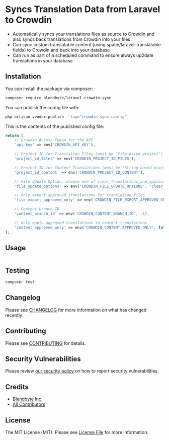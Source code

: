 # Syncs Translation Data from Laravel to Crowdin

- Automatically syncs your translations files as source to Crowdin and also syncs back translations from Crowdin into your files
- Can sync custom translatable content (using spatie/laravel-translatable fields) to Crowdin and back into your database
- Can run as part of a scheduled command to ensure always up2date translations in your database

## Installation

You can install the package via composer:

```bash
composer require blendbyte/laravel-crowdin-sync
```

You can publish the config file with:

```bash
php artisan vendor:publish --tag="crowdin-sync-config"
```

This is the contents of the published config file:

```php
return [
    // Crowdin Access Token for the API
    'api_key' => env('CROWDIN_API_KEY'),

    // Project ID for Translation Files (must be "File-based project")
    'project_id_files' => env('CROWDIN_PROJECT_ID_FILES'),

    // Project ID for Content Translations (must be "String-based project")
    'project_id_content' => env('CROWDIN_PROJECT_ID_CONTENT'),

    // File Update Option, choose one of clear_translations_and_approvals, keep_translations, keep_translations_and_approvals
    'file_update_options' => env('CROWDIN_FILE_UPDATE_OPTIONS', 'clear_translations_and_approvals'),

    // Only export approved translations for translation files
    'file_export_approved_only' => env('CROWDIN_FILE_EXPORT_APPROVED_ONLY', true),

    // Content branch ID
    'content_branch_id' => env('CROWDIN_CONTENT_BRANCH_ID', -1),

    // Only apply approved translations to content translations
    'content_approved_only' => env('CROWDIN_CONTENT_APPROVED_ONLY', false),
];
```

## Usage

```php

```

## Testing

```bash
composer test
```

## Changelog

Please see [CHANGELOG](CHANGELOG.md) for more information on what has changed recently.

## Contributing

Please see [CONTRIBUTING](CONTRIBUTING.md) for details.

## Security Vulnerabilities

Please review [our security policy](../../security/policy) on how to report security vulnerabilities.

## Credits

- [Blendbyte Inc.](https://github.com/blendbyte)
- [All Contributors](../../contributors)

## License

The MIT License (MIT). Please see [License File](LICENSE.md) for more information.
